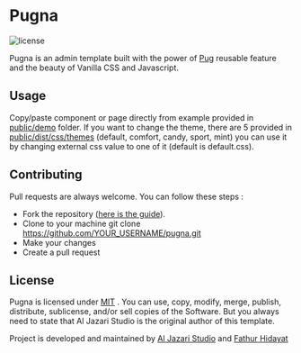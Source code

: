 # Pugna

![license](https://img.shields.io/badge/license-MIT-blue.svg)

Pugna is an admin template built with the power of [Pug](https://pugjs.org) reusable feature and the beauty of Vanilla CSS and Javascript.

## Usage

Copy/paste component or page directly from example provided in [public/demo](https://github.com/aljazari-studio/pugna/tree/master/public/demo) folder. If you want to change the theme, there are 5 provided in [public/dist/css/themes](https://github.com/aljazari-studio/pugna/tree/master/public/dist/css/themes) (default, comfort, candy, sport, mint) you can use it by changing external css value to one of it (default is default.css).

## Contributing

Pull requests are always welcome. You can follow these steps :
- Fork the repository ([here is the guide](https://help.github.com/articles/fork-a-repo/)).
- Clone to your machine git clone https://github.com/YOUR_USERNAME/pugna.git
- Make your changes
- Create a pull request

## License

Pugna is licensed under [MIT](https://choosealicense.com/licenses/mit/) . You can use, copy, modify, merge, publish, distribute, sublicense, and/or sell copies of the Software. But you always need to state that Al Jazari Studio is the original author of this template.

Project is developed and maintained by [Al Jazari Studio](https://github.com/aljazari-studio) and [Fathur Hidayat](https://github.com/fathurhidayat3)
